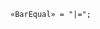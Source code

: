 <!-- This file is generated automatically by infrastructure scripts. Please don't edit by hand. -->

```{ .ebnf .slang-ebnf #BarEqual }
«BarEqual» = "|=";
```
